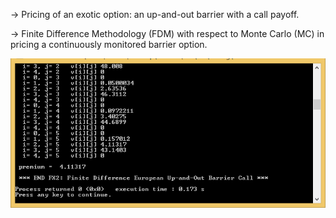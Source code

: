 -> Pricing of an exotic option: an up-and-out barrier with a call payoff.

-> Finite Difference Methodology (FDM) with respect to Monte Carlo (MC) in pricing a continuously monitored barrier option.

![alt text](https://github.com/Chetank99/QuantFinance/blob/master/Foreign%20Exchange%20Derivatives/FX2_screenshot.png)
